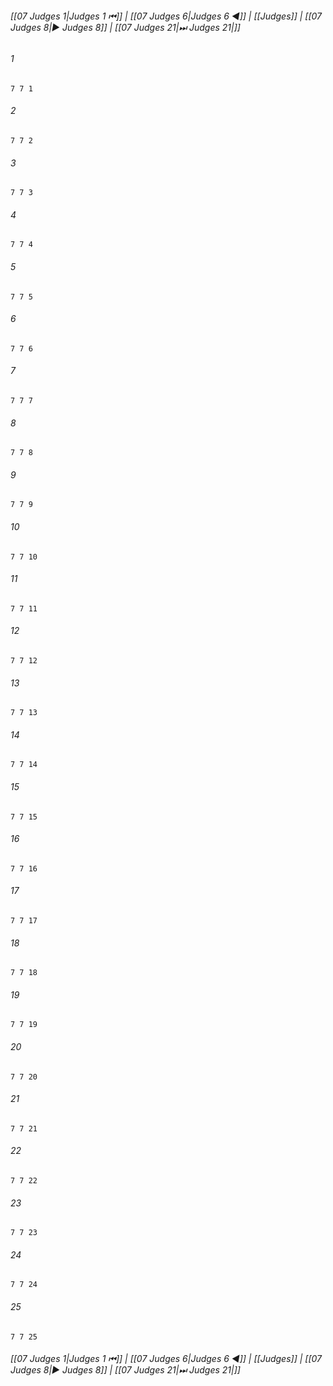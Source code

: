
###### [[07 Judges 1|Judges 1 ⏮]] | [[07 Judges 6|Judges 6 ◀]] | [[Judges]] | [[07 Judges 8|▶ Judges 8]] | [[07 Judges 21|⏭ Judges 21|]]

###### 1
``` verse
7 7 1 
```
###### 2
``` verse
7 7 2 
```
###### 3
``` verse
7 7 3 
```
###### 4
``` verse
7 7 4 
```
###### 5
``` verse
7 7 5 
```
###### 6
``` verse
7 7 6 
```
###### 7
``` verse
7 7 7 
```
###### 8
``` verse
7 7 8 
```
###### 9
``` verse
7 7 9 
```
###### 10
``` verse
7 7 10 
```
###### 11
``` verse
7 7 11 
```
###### 12
``` verse
7 7 12 
```
###### 13
``` verse
7 7 13 
```
###### 14
``` verse
7 7 14 
```
###### 15
``` verse
7 7 15 
```
###### 16
``` verse
7 7 16 
```
###### 17
``` verse
7 7 17 
```
###### 18
``` verse
7 7 18 
```
###### 19
``` verse
7 7 19 
```
###### 20
``` verse
7 7 20 
```
###### 21
``` verse
7 7 21 
```
###### 22
``` verse
7 7 22 
```
###### 23
``` verse
7 7 23 
```
###### 24
``` verse
7 7 24 
```
###### 25
``` verse
7 7 25 
```

###### [[07 Judges 1|Judges 1 ⏮]] | [[07 Judges 6|Judges 6 ◀]] | [[Judges]] | [[07 Judges 8|▶ Judges 8]] | [[07 Judges 21|⏭ Judges 21|]]

